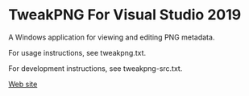 TweakPNG For Visual Studio 2019
========

A Windows application for viewing and editing PNG metadata.

For usage instructions, see tweakpng.txt.

For development instructions, see tweakpng-src.txt.

[Web site](http://entropymine.com/jason/tweakpng/)


